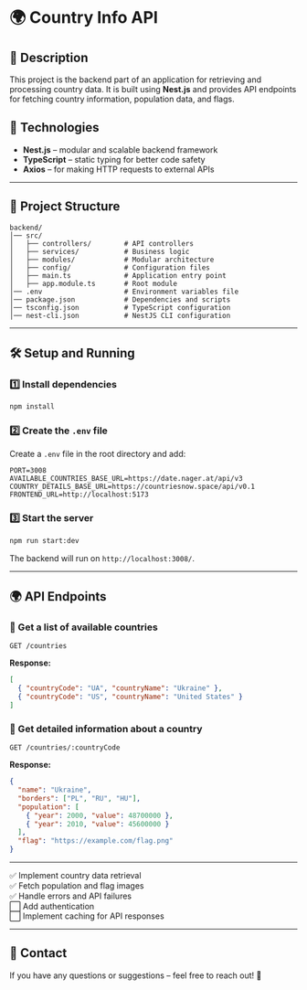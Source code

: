 # 🌍 Country Info API

## 📌 Description

This project is the backend part of an application for retrieving and processing country data. It is built using **Nest.js** and provides API endpoints for fetching country information, population data, and flags.

## 🚀 Technologies

- **Nest.js** – modular and scalable backend framework
- **TypeScript** – static typing for better code safety
- **Axios** – for making HTTP requests to external APIs

---

## 📂 Project Structure

```
backend/
│── src/
│   ├── controllers/        # API controllers
│   ├── services/           # Business logic
│   ├── modules/            # Modular architecture
│   ├── config/             # Configuration files
│   ├── main.ts             # Application entry point
│   ├── app.module.ts       # Root module
│── .env                    # Environment variables file
│── package.json            # Dependencies and scripts
│── tsconfig.json           # TypeScript configuration
│── nest-cli.json           # NestJS CLI configuration
```

---

## 🛠 Setup and Running

### 1️⃣ **Install dependencies**

```bash
npm install
```

### 2️⃣ **Create the `.env` file**

Create a `.env` file in the root directory and add:

```env
PORT=3008
AVAILABLE_COUNTRIES_BASE_URL=https://date.nager.at/api/v3
COUNTRY_DETAILS_BASE_URL=https://countriesnow.space/api/v0.1
FRONTEND_URL=http://localhost:5173
```

### 3️⃣ **Start the server**

```bash
npm run start:dev
```

The backend will run on `http://localhost:3008/`.

---

## 🌍 API Endpoints

### 📌 Get a list of available countries

```http
GET /countries
```

**Response:**

```json
[
  { "countryCode": "UA", "countryName": "Ukraine" },
  { "countryCode": "US", "countryName": "United States" }
]
```

### 📌 Get detailed information about a country

```http
GET /countries/:countryCode
```

**Response:**

```json
{
  "name": "Ukraine",
  "borders": ["PL", "RU", "HU"],
  "population": [
    { "year": 2000, "value": 48700000 },
    { "year": 2010, "value": 45600000 }
  ],
  "flag": "https://example.com/flag.png"
}
```

---

✅ Implement country data retrieval  
✅ Fetch population and flag images  
✅ Handle errors and API failures  
⬜ Add authentication  
⬜ Implement caching for API responses

---

## 📩 Contact

If you have any questions or suggestions – feel free to reach out! 🚀
